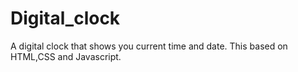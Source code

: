 # Digital_clock
A digital clock that shows you current time and date. This based on HTML,CSS and Javascript. 
